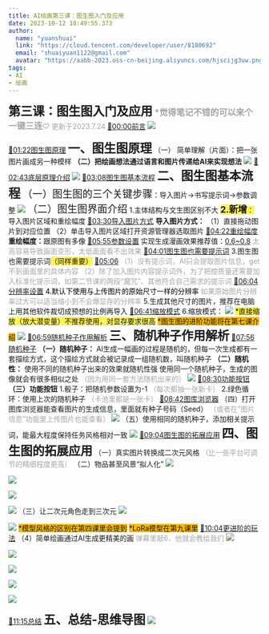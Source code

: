 ```yaml
---
title: AI绘画第三课：图生图入门及应用
date: 2023-10-12 18:49:55.373
author:
  name: "yuanshuai"
  link: "https://cloud.tencent.com/developer/user/8180692"
  email: "shuaiyuan1122@gmail.com"
  avatar: "https://aabb-2023.oss-cn-beijing.aliyuncs.com/hjscijg3uw.png"
tags:
- AI
- 绘画
---
```


<strong><font style='font-size:24px;'>第三课：图生图入门及应用</font></strong>
<strong><font style='font-size:17px;color:#a5a5a5;'>*觉得笔记不错的可以来个一键三连</font></strong><font style='color:#a5a5a5;'>♡</font>
<font style='color:#a5a5a5;'>更新于2023.7.24</font>
[🚩00:00前言](https://www.bilibili.com/video/BV1Lh411u7vs?p=1&t=0)
![](https://aabb-2023.oss-cn-beijing.aliyuncs.com/BV1Lh411u7vs_188260.jpg)

[🚩01:22图生图原理](https://www.bilibili.com/video/BV1Lh411u7vs?p=1&t=81)
<strong><font style='font-size:24px;'>一、图生图原理</font></strong>
（一） 简单理解（片面）：把一张图片画成另一种模样
<strong>（二）把绘画想法通过语言和图片传递给AI来实现想法</strong>
![](https://aabb-2023.oss-cn-beijing.aliyuncs.com/BV1Lh411u7vs_372578.jpg)
[🚩02:43底层原理介绍](https://www.bilibili.com/video/BV1Lh411u7vs?p=1&t=162)
![](https://aabb-2023.oss-cn-beijing.aliyuncs.com/BV1Lh411u7vs_168326.jpg)
[🚩03:08图生图基本流程](https://www.bilibili.com/video/BV1Lh411u7vs?p=1&t=188)
<strong><font style='font-size:24px;'>二、图生图基本流程</font></strong>
<font style='font-size:20px;'>（一）图生图的三个关键步骤</font>：导入图片→书写提示词→参数调整
![](https://aabb-2023.oss-cn-beijing.aliyuncs.com/BV1Lh411u7vs_371510.jpg)
<font style='font-size:20px;'>（二）图生图界面介绍</font>
1.主体结构与文生图区别不大
<strong><font style='background-color:#fff359;font-size:18px;'>2.新增</font></strong><font style='background-color:#fff359;'>：</font>导入图片区域和重绘幅度
	[🚩03:30导入图片方式](https://www.bilibili.com/video/BV1Lh411u7vs?p=1&t=210)
	<strong>导入图片方式：</strong>
	（1）直接拖动图片到对应位置
	（2）单击导入图片区域打开资源管理器选取图片
	[🚩04:22重绘幅度](https://www.bilibili.com/video/BV1Lh411u7vs?p=1&t=262)
	<strong>重绘幅度：</strong>跟原图有多像
		[🚩05:55参数设置](https://www.bilibili.com/video/BV1Lh411u7vs?p=1&t=354)
		实现生成漫画效果推荐值：<u>0.6~0.8</u>
		<font style='background-color:#ffffff;color:#a5a5a5;'>太高容易导致画面变形，太低画面看不出效果</font>
[🚩04:01图生图也需要提示词](https://www.bilibili.com/video/BV1Lh411u7vs?p=1&t=241)
3.图生图也需要提示词<font style='background-color:#fff359;'>（同样重要）</font>
		[🚩05:06](https://www.bilibili.com/video/BV1Lh411u7vs?p=1&t=306)
	<font style='color:#a5a5a5;'>（1）</font><font style='color:#a5a5a5;background-color:#ffffff;'>没有提示词，AI只会提取图片信息，get不到画面里的具体内容</font>
	<font style='color:#a5a5a5;'>（2）除了加入图片内容提示词外，为了把控质量还需要加入标准化提示词，如第二节课的两段“魔咒”、其他符合自己需求的提示词</font>
[🚩06:04分辨率设置](https://www.bilibili.com/video/BV1Lh411u7vs?p=1&t=364)
<font style='color:#000000;'>4.默认下使用与上传图片的原始尺寸一样的分辨率</font>
<font style='color:#a5a5a5;'>如果原始图片分辨率过大可以适当缩小到不会爆显存的分辨率</font>
5.生成其他尺寸的图片，推荐在电脑上用其他软件裁切成预想的比例再导入
[🚩06:41缩放模式](https://www.bilibili.com/video/BV1Lh411u7vs?p=1&t=400)
6.缩放模式：
![](https://aabb-2023.oss-cn-beijing.aliyuncs.com/BV1Lh411u7vs_268693.jpg)
<font style='background-color:#fff359;'>*直接缩放（放大潜变量）不推荐使用，对显存要求很高</font>
<font style='background-color:#f8ba00;'>*图生图的进阶功能将在第七课介绍</font>
![](https://aabb-2023.oss-cn-beijing.aliyuncs.com/BV1Lh411u7vs_174467.jpg)
[🚩06:59随机种子作用解析](https://www.bilibili.com/video/BV1Lh411u7vs?p=1&t=419)
<strong><font style='font-size:24px;'>三、随机种子作用解析</font></strong>
	[🚩07:56随机种子](https://www.bilibili.com/video/BV1Lh411u7vs?p=1&t=475)
	<strong>（一）随机种子：</strong>
			AI生成一幅画的过程是随机的，但每一次生成都有一套描绘方式，这个描绘方式就会被记录成一组随机数，叫随机种子
	<strong>（二）随机性：</strong>
		使用不同的随机种子出来的效果就随机性强
		使用同一个随机种子，生成的图像就会有很多相似之处
		<font style='color:#a5a5a5;'>（因为用同一套方法随机出来的）</font>
![](https://aabb-2023.oss-cn-beijing.aliyuncs.com/BV1Lh411u7vs_556983.jpg)
	[🚩08:30功能按钮](https://www.bilibili.com/video/BV1Lh411u7vs?p=1&t=510)
	<strong>（三）功能按钮</strong>
			1.骰子：把随机参数设置为-1
				<font style='color:#a5a5a5;'>（每次都抽一张新卡）</font>
			2.绿色循环：使用上次的随机种子
				<font style='color:#a5a5a5;'>（卡池里都是一张卡）</font>
	[🚩08:42图库浏览器](https://www.bilibili.com/video/BV1Lh411u7vs?p=1&t=521)
	（四）打开图库浏览器能查看图片的生成信息，里面就有种子号码（Seed）
<font style='color:#a5a5a5;'>（或者在“图片信息”功能里上传图片也能查看）</font>
![](https://aabb-2023.oss-cn-beijing.aliyuncs.com/BV1Lh411u7vs_662488.jpg)
（五）使用相同的随机种子，添加相关提示词，能最大程度保持任务风格相对一致
![](https://aabb-2023.oss-cn-beijing.aliyuncs.com/BV1Lh411u7vs_505244.jpg)
 [🚩09:04图生图的拓展应用](https://www.bilibili.com/video/BV1Lh411u7vs?p=1&t=543)
<strong><font style='font-size:24px;'>四、图生图的拓展应用</font></strong>
	（一）真实图片转换成二次元风格
		<font style='color:#a5a5a5;'>（比一些平台可调节的精细程度更高）</font>
	（二）物品甚至风景“拟人化”
![](https://aabb-2023.oss-cn-beijing.aliyuncs.com/BV1Lh411u7vs_120399.jpg)


![](https://aabb-2023.oss-cn-beijing.aliyuncs.com/BV1Lh411u7vs_383099.jpg)


![](https://aabb-2023.oss-cn-beijing.aliyuncs.com/BV1Lh411u7vs_116450.jpg)

![](https://aabb-2023.oss-cn-beijing.aliyuncs.com/BV1Lh411u7vs_006376.jpg)
	（三）让二次元角色走到三次元
![](https://aabb-2023.oss-cn-beijing.aliyuncs.com/BV1Lh411u7vs_352623.jpg)

![](https://aabb-2023.oss-cn-beijing.aliyuncs.com/BV1Lh411u7vs_409915.jpg)
<font style='background-color:#f8ba00;'>*模型风格的区别在第四课里会提到</font>
<font style='background-color:#f8ba00;'>*LoRa模型在第九课里</font>
[🚩10:04更进阶的玩法](https://www.bilibili.com/video/BV1Lh411u7vs?p=1&t=604)
（4）简单绘画通过AI生成更精美的画
<font style='background-color:#ffffff;color:#a5a5a5;'>弹幕里敲6，他就会教给我们</font>
![](https://aabb-2023.oss-cn-beijing.aliyuncs.com/BV1Lh411u7vs_885673.jpg)


![](https://aabb-2023.oss-cn-beijing.aliyuncs.com/BV1Lh411u7vs_360868.jpg)


![](https://aabb-2023.oss-cn-beijing.aliyuncs.com/BV1Lh411u7vs_955542.jpg)


![](https://aabb-2023.oss-cn-beijing.aliyuncs.com/BV1Lh411u7vs_298623.jpg)


![](https://aabb-2023.oss-cn-beijing.aliyuncs.com/BV1Lh411u7vs_379766.jpg)

[🚩11:15总结](https://www.bilibili.com/video/BV1Lh411u7vs?p=1&t=675)
<strong><font style='font-size:24px;'>五、总结-思维导图</font></strong>
![](https://aabb-2023.oss-cn-beijing.aliyuncs.com/BV1Lh411u7vs_702178.jpg)





